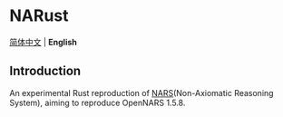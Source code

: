 # NARust

[简体中文](README.md) | **English**

## Introduction

An experimental Rust reproduction of [NARS](http://www.opennars.org/)(Non-Axiomatic Reasoning System), aiming to reproduce OpenNARS 1.5.8.
